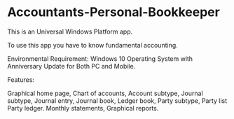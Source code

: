 # Accountants-Personal-Bookkeeper

This is an Universal Windows Platform app.

To use this app you have to know fundamental accounting.

Environmental Requirement: Windows 10 Operating System with Anniversary Update for Both PC and Mobile.

Features:

Graphical home page,
Chart of accounts,
Account subtype,
Journal subtype,
Journal entry,
Journal book,
Ledger book,
Party subtype,
Party list
Party ledger.
Monthly statements,
Graphical reports.